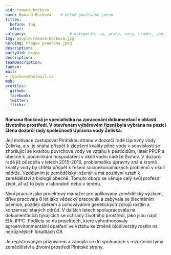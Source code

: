 ```yaml
---
uid: romana.bockova
name: Romana Bocková  	# běžně používáné jméno
titles:
  before: Ing. 
  after: 
category:                 	# kategorie: rp, praha, vary, hradec, jmk, senat
img: people/romana-bockova.jpg
heroImg: Prague_panorama.jpeg
description:
partyUid: bezpp
description: 
teamDescription:
funkce:
mail:
- rbockova@hotmail.cz
mob:
profiles:
  github:       
  facebook:    
  twitter: 		  
  flickr:		  
---
```


**Romana Bocková je specialistka na zpracování dokumentací v oblasti životního prostředí. V otevřeném výběrovém řízení byla vybrána na pozici člena dozorčí rady společnosti Úpravna vody Želivka.**

Její motivace zastupovat Pirátskou stranu v dozorčí radě Úpravny vody Želivka, a.s. je snaha přispět k zlepšení kvality pitné vody v souvislosti se zhoršující se kvalitou povrchové vody ve vztahu k pesticidům, látek PPCP a obecně k  podmínkám hospodaření v okolí vodní nádrže Švihov. V dozorčí radě již působila v letech 2015-2016, problematiku úpravny zná a kromě kvality vody by chtěla přispět k řešení socioekonomických problémů v okolí nádrže. Vzděláním je zemědělský inženýr a má pozitivní vztah k zemědělství a biologii obecně. Tomuto oboru se věnuje celý svůj profesní život, ať už to bylo
v laboratoři nebo v terénu. 

Nyní pracuje jako projektový manažer pro aplikovaný zemědělský výzkum, dříve pracovala 8 let jako vědecký pracovník a zabývala se šlechtěním pšenice, později sběrem a uchováváním genetických zdrojů rostlin a konzervací starých odrůd. V dalších letech spolupracovala na dokumentacích týkajících se ochrany životního prostředí, jako jsou např. EIA, IPPC. Podílela se na projektech, které vyhodnocovaly agroenvironmentální opatření ve vztahu ke změně biodiverzity rostlin na nejrůznějších lokalitách ČR. 

Je registrovaným příznivcem a zapojila se do spolupráce s rezortními týmy zemědělství a životní prostředí Pirátské strany.

